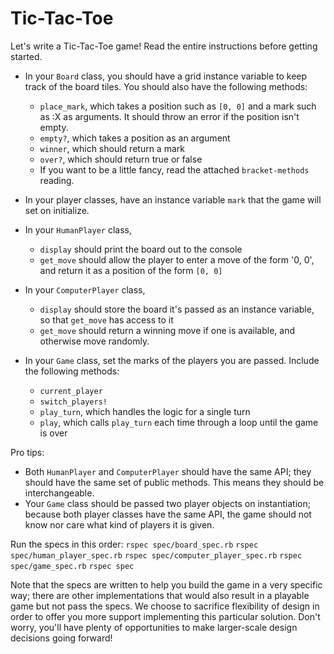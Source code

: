# Tic-Tac-Toe

Let's write a Tic-Tac-Toe game! Read the entire instructions before getting
started.

* In your `Board` class, you should have a grid instance variable to keep track
  of the board tiles. You should also have the following methods:
  - `place_mark`, which takes a position such as `[0, 0]` and a mark such as :X
    as arguments. It should throw an error if the position isn't empty.
  - `empty?`, which takes a position as an argument
  - `winner`, which should return a mark
  - `over?`, which should return true or false
  - If you want to be a little fancy, read the attached `bracket-methods`
    reading.

* In your player classes, have an instance variable `mark` that the game will
  set on initialize.

* In your `HumanPlayer` class,
  - `display` should print the board out to the console
  - `get_move` should allow the player to enter a move of the form '0, 0', and
    return it as a position of the form `[0, 0]`

* In your `ComputerPlayer` class,
  - `display` should store the board it's passed as an instance variable, so
    that `get_move` has access to it
  - `get_move` should return a winning move if one is available, and otherwise
    move randomly.

* In your `Game` class, set the marks of the players you are passed. Include
  the following methods:
  - `current_player`
  - `switch_players!`
  - `play_turn`, which handles the logic for a single turn
  - `play`, which calls `play_turn` each time through a loop until the game is
    over

Pro tips:
  * Both `HumanPlayer` and `ComputerPlayer` should have the same API; they
    should have the same set of public methods. This means they should be
    interchangeable.
  * Your `Game` class should be passed two player objects on
    instantiation; because both player classes have the same API, the
    game should not know nor care what kind of players it is given.

Run the specs in this order:
`rspec spec/board_spec.rb`
`rspec spec/human_player_spec.rb`
`rspec spec/computer_player_spec.rb`
`rspec spec/game_spec.rb`
`rspec spec`

Note that the specs are written to help you build the game in a very specific
way; there are other implementations that would also result in a playable game
but not pass the specs. We choose to sacrifice flexibility of design in order
to offer you more support implementing this particular solution. Don't worry,
you'll have plenty of opportunities to make larger-scale design decisions going
forward!

